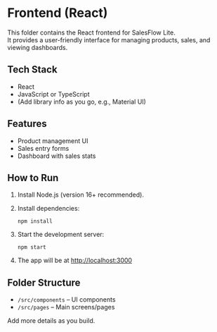 # Frontend (React)

This folder contains the React frontend for SalesFlow Lite.  
It provides a user-friendly interface for managing products, sales, and viewing dashboards.

## Tech Stack
- React
- JavaScript or TypeScript
- (Add library info as you go, e.g., Material UI)

## Features
- Product management UI
- Sales entry forms
- Dashboard with sales stats

## How to Run

1. Install Node.js (version 16+ recommended).
2. Install dependencies:

   ```
   npm install
   ```

3. Start the development server:

   ```
   npm start
   ```

4. The app will be at [http://localhost:3000](http://localhost:3000)

## Folder Structure

- `/src/components` – UI components
- `/src/pages` – Main screens/pages

Add more details as you build.
